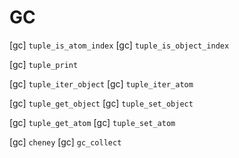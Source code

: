 # GC

[gc] `tuple_is_atom_index`
[gc] `tuple_is_object_index`

[gc] `tuple_print`

[gc] `tuple_iter_object`
[gc] `tuple_iter_atom`

[gc] `tuple_get_object`
[gc] `tuple_set_object`

[gc] `tuple_get_atom`
[gc] `tuple_set_atom`

[gc] `cheney`
[gc] `gc_collect`
